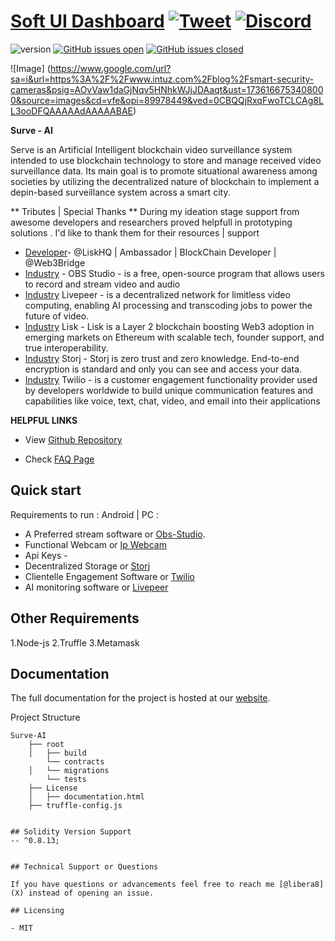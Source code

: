# [Soft UI Dashboard](http://demos.creative-tim.com/soft-ui-dashboard/pages/dashboard.html?ref=readme-sud) [![Tweet](https://img.shields.io/twitter/url/http/shields.io.svg?style=social&logo=twitter)](https://twitter.com/intent/tweet?url=https://www.creative-tim.com/product/soft-ui-dashboard&text=Check%20Soft%20UI%20Dashboard%20made%20by%20@CreativeTim%20#webdesign%20#dashboard%20#softdesign%20#html%20https://www.creative-tim.com/product/soft-ui-dashboard) [![Discord](https://badgen.net/badge/icon/discord?icon=discord&label)](https://discord.gg/FhCJCaHdQa)

![version](https://img.shields.io/badge/version-1.0.7-blue.svg) [![GitHub issues open](https://img.shields.io/github/issues/creativetimofficial/soft-ui-dashboard.svg)](https://github.com/creativetimofficial/soft-ui-dashboard/issues?q=is%3Aopen+is%3Aissue) [![GitHub issues closed](https://img.shields.io/github/issues-closed-raw/creativetimofficial/soft-ui-dashboard.svg)](https://github.com/creativetimofficial/soft-ui-dashboard/issues?q=is%3Aissue+is%3Aclosed)

![Image]
(https://www.google.com/url?sa=i&url=https%3A%2F%2Fwww.intuz.com%2Fblog%2Fsmart-security-cameras&psig=AOvVaw1daGjNqv5HNhkWJjJDAaqt&ust=1736166753408000&source=images&cd=vfe&opi=89978449&ved=0CBQQjRxqFwoTCLCAg8LL3ooDFQAAAAAdAAAAABAE)

**Surve - AI**

Serve is an Artificial Intelligent blockchain video surveillance system intended to use blockchain technology to store and manage received video surveillance data. Its main goal is to promote situational awareness among societies by utilizing the decentralized nature of blockchain to implement a depin-based surveillance system across a smart city.

** Tributes | Special Thanks **
During my ideation stage support from awesome developers and researchers proved helpfull in prototyping solutions . I'd like to thank them for their resources | support 
- [Developer](https://x.com/Ijay_js)- @LiskHQ | Ambassador | BlockChain Developer | @Web3Bridge
- [Industry](https://obsproject.com/) -  OBS Studio - is  a free, open-source program that allows users to record and stream video and audio
- [Industry](https://www.livepeer.org/) Livepeer - is a decentralized network for limitless video computing, enabling AI processing and transcoding jobs to power the future of video.
- [Industry](https://lisk.com/) Lisk - Lisk is a Layer 2 blockchain boosting Web3 adoption in emerging markets on Ethereum with scalable tech, founder support, and true interoperability.
- [Industry](https://www.storj.io/) Storj - Storj is zero trust and zero knowledge. End-to-end encryption is standard and only you can see and access your data.
- [Industry](https://www.twilio.com/en-us) Twilio - is a customer engagement functionality provider used by developers worldwide to build unique communication features and capabilities like voice, text, chat, video, and email into their applications


**HELPFUL LINKS**

- View <a href="https://github.com/creativetimofficial/soft-ui-dashboard" target="_blank">Github Repository</a>

- Check <a href="https://www.creative-tim.com/faq" target="_blank">FAQ Page</a>


## Quick start

Requirements to run : Android | PC  :

- A Preferred stream software or [Obs-Studio](https://www.creative-tim.com/product/soft-ui-dashboard?ref=readme-sud).
- Functional Webcam or [Ip Webcam](https://play.google.com/store/apps/details?id=com.pas.webcam&hl=en)
-  Api Keys -
-  Decentralized Storage or [Storj](https://www.storj.io/)
-  Clientelle Engagement Software or [Twilio](https://www.twilio.com/en-us)
-  AI monitoring software or [Livepeer](https://www.livepeer.org/)
  

## Other Requirements 

1.Node-js 
2.Truffle 
3.Metamask 


## Documentation
The full documentation for the project is hosted at our [website](https://denso.onrender.com).

Project Structure 
```
Surve-AI 
    ├── root
    │   ├── build
        └── contracts
    │   └── migrations
        └── tests
    ├── License
    │   ├── documentation.html
    ├── truffle-config.js 
  

## Solidity Version Support 
-- ^0.8.13;


## Technical Support or Questions

If you have questions or advancements feel free to reach me [@libera8](X) instead of opening an issue.

## Licensing

- MIT

